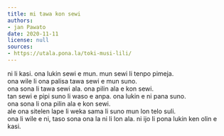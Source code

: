```yaml
---
title: mi tawa kon sewi
authors:
- jan Pawato
date: 2020-11-11
license: null
sources:
- https://utala.pona.la/toki-musi-lili/
---
```


ni li kasi. ona lukin sewi e mun. mun sewi li tenpo pimeja.  
ona wile li ona palisa tawa sewi e mun suno.  
ona sona li tawa sewi ala. ona pilin ala e kon sewi.  
tan sewi e pipi suno li waso e anpa. ona lukin e ni pana suno.  
ona sona li ona pilin ala e kon sewi.  
ale ona sitelen lape li weka sama li suno mun lon telo suli.  
ona li wile e ni, taso sona ona la ni li lon ala. ni ijo li pona lukin ken olin e kasi.